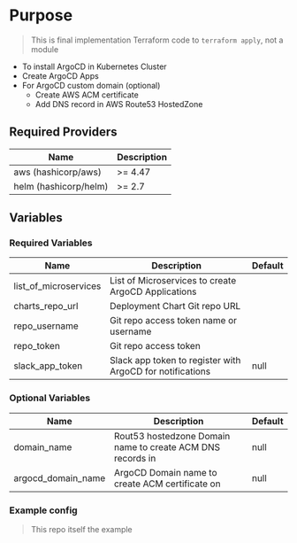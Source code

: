 # Purpose

> This is final implementation Terraform code to `terraform apply`, not a module

- To install ArgoCD in Kubernetes Cluster
- Create ArgoCD Apps
- For ArgoCD custom domain (optional)
  - Create AWS ACM certificate
  - Add DNS record in AWS Route53 HostedZone

## Required Providers

| Name                  | Description |
| --------------------- | ----------- |
| aws (hashicorp/aws)   | >= 4.47     |
| helm (hashicorp/helm) | >= 2.7      |

## Variables

### Required Variables

| Name                  | Description                                               | Default |
| --------------------- | --------------------------------------------------------- | ------- |
| list_of_microservices | List of Microservices to create ArgoCD Applications       |         |
| charts_repo_url       | Deployment Chart Git repo URL                             |         |
| repo_username         | Git repo access token name or username                    |         |
| repo_token            | Git repo access token                                     |         |
| slack_app_token       | Slack app token to register with ArgoCD for notifications | null    |

### Optional Variables

| Name               | Description                                                | Default |
| ------------------ | ---------------------------------------------------------- | ------- |
| domain_name        | Rout53 hostedzone Domain name to create ACM DNS records in | null    |
| argocd_domain_name | ArgoCD Domain name to create ACM certificate on            | null    |

### Example config

> This repo itself the example
